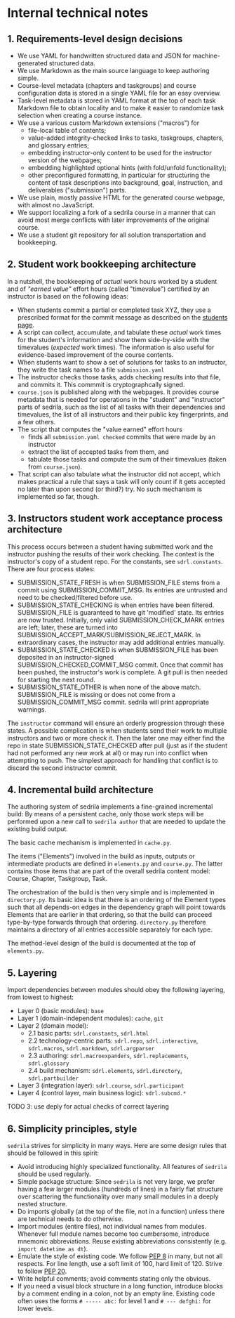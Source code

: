 # Internal technical notes

## 1. Requirements-level design decisions

- We use YAML for handwritten structured data and JSON for machine-generated structured data.
- We use Markdown as the main source language to keep authoring simple.
- Course-level metadata (chapters and taskgroups) and course configuration data is stored in 
  a single YAML file for an easy overview.
- Task-level metadata is stored in YAML format at the top of each task Markdown file
  to obtain locality and to make it easier to randomize task selection when
  creating a course instance.
- We use a various custom Markdown extensions ("macros") for
    - file-local table of contents;
    - value-added integrity-checked links to tasks, taskgroups, chapters,
      and glossary entries;
    - embedding instructor-only content to be used for the instructor version of the webpages;
    - embedding highlighted optional hints (with fold/unfold functionality);
    - other preconfigured formatting, in particular for structuring the content of task descriptions
      into background, goal, instruction, and deliverables ("submission") parts.
- We use plain, mostly passive HTML for the generated course webpage, 
  with almost no JavaScript.
- We support localizing a fork of a sedrila course in a manner that can avoid most
  merge conflicts with later improvements of the original course.
- We use a student git repository for all solution transportation and bookkeeping.


## 2. Student work bookkeeping architecture

In a nutshell, the bookkeeping of _actual_ work hours worked by a student 
and of _"earned value"_ effort hours (called "timevalue") certified by an instructor
is based on the following ideas:

- When students commit a partial or completed task XYZ, they use a prescribed format 
  for the commit message as described on the [students page](docs/students.md).
- A script can collect, accumulate, and tabulate these _actual_ work times for the student's information
  and show them side-by-side with the timevalues (_expected_ work times).
  The information is also useful for evidence-based improvement of the course contents.
- When students want to show a set of solutions for tasks to an instructor,
  they write the task names to a file `submission.yaml`
- The instructor checks those tasks, adds checking results into that file,
  and commits it. This commmit is cryptographcally signed.
- `course.json` is published along with the webpages.
  It provides course metadata that is needed for operations in the
  "student" and "instructor" parts of sedrila, such as
  the list of all tasks with their dependencies and timevalues,
  the list of all instructors and their public key fingerprints,
  and a few others.
- The script that computes the "value earned" effort hours 
    - finds all `submission.yaml checked` commits that were made by an instructor
    - extract the list of accepted tasks from them, and
    - tabulate those tasks and compute the sum of their timevalues (taken from `course.json`).
- That script can also tabulate what the instructor did not accept, which makes practical
  a rule that says a task will only count if it gets accepted no later than upon second (or third?) try.
  No such mechanism is implemented so far, though.


## 3. Instructors student work acceptance process architecture

This process occurs between a student having submitted work and the
instructor pushing the results of their work checking.
The context is the instructor's copy of a student repo.
For the constants, see `sdrl.constants`.
There are four process states:

- SUBMISSION_STATE_FRESH 
  is when SUBMISSION_FILE stems from a commit using SUBMISSION_COMMIT_MSG.
  Its entries are untrusted and need to be checked/filtered before use.
- SUBMISSION_STATE_CHECKING
  is when entries have been filtered.
  SUBMISSION_FILE is guaranteed to have git 'modified' state.
  Its entries are now trusted.
  Initially, only valid SUBMISSION_CHECK_MARK entries are left;
  later, these are turned into SUBMISSION_ACCEPT_MARK/SUBMISSION_REJECT_MARK.
  In extraordinary cases, the instructor may add additional entries manually.
- SUBMISSION_STATE_CHECKED
  is when SUBMISSION_FILE has been deposited in an instructor-signed SUBMISSION_CHECKED_COMMIT_MSG commit.
  Once that commit has been pushed, the instructor's work is complete.
  A git pull is then needed for starting the next round.
- SUBMISSION_STATE_OTHER is when none of the above match.
  SUBMISSION_FILE is missing or does not come from a SUBMISSION_COMMIT_MSG commit.
  sedrila will print appropriate warnings.

The `instructor` command will ensure an orderly progression through these states.
A possible complication is when students send their work to multiple instructors
and two or more check it.
Then the later one may either find the repo in state SUBMISSION_STATE_CHECKED after pull
(just as if the student had not performed any new work at all)
or may run into conflict when attempting to push.
The simplest approach for handling that conflict is to discard the second instructor commit.


## 4. Incremental build architecture

The authoring system of sedrila implements a fine-grained incremental build:
By means of a persistent cache, only those work steps will be performed upon a new call to
`sedrila author` that are needed to update the existing build output.

The basic cache mechanism is implemented in `cache.py`.

The items ("Elements") involved in the build as inputs, outputs or intermediate products are
defined in `elements.py` and `course.py`. The latter contains those items that are part of
the overall sedrila content model: Course, Chapter, Taskgroup, Task.

The orchestration of the build is then very simple and is implemented in `directory.py`.
Its basic idea is that there is an ordering of the Element types such that all depends-on
edges in the dependency graph will point towards Elements that are earlier in that ordering,
so that the build can proceed type-by-type forwards through that ordering.
`directory.py` therefore maintains a directory of all entries accessible separately for each type.

The method-level design of the build is documented at the top of `elements.py`.


## 5. Layering

Import dependencies between modules should obey the following layering, 
from lowest to highest:

- Layer 0 (basic modules): `base`
- Layer 1 (domain-independent modules): `cache`, `git`
- Layer 2 (domain model):
    - 2.1 basic parts: `sdrl.constants`, `sdrl.html`
    - 2.2 technology-centric parts: `sdrl.repo`, `sdrl.interactive`, `sdrl.macros`, `sdrl.markdown`, `sdrl.argparser`
    - 2.3 authoring: `sdrl.macroexpanders`, `sdrl.replacements`, `sdrl.glossary`
    - 2.4 build mechanism: `sdrl.elements`, `sdrl.directory`, `sdrl.partbuilder`
- Layer 3 (integration layer): `sdrl.course`, `sdrl.participant`
- Layer 4 (control layer, main business logic): `sdrl.subcmd.*`

TODO 3: use deply for actual checks of correct layering


## 6. Simplicity principles, style

`sedrila` strives for simplicity in many ways.
Here are some design rules that should be followed in this spirit:

- Avoid introducing highly specialized functionality.
  All features of `sedrila` should be used regularly.
- Simple package structure: Since `sedrila` is not very large,
  we prefer having a few larger modules (hundreds of lines) in a fairly flat structure
  over scattering the functionality over many small modules in a deeply nested structure.
- Do imports globally (at the top of the file, not in a function)
  unless there are technical needs to do otherwise.
- Import modules (entire files), not individual names from modules.
  Whenever full module names become too cumbersome, introduce mnemonic abbreviations.
  Reuse existing abbreviations consistently (e.g. `import datetime as dt`).
- Emulate the style of existing code. 
  We follow [PEP 8](https://peps.python.org/pep-0008/) in many, but not all respects.
  For line length, use a soft limit of 100, hard limit of 120.
  Strive to follow [PEP 20](https://peps.python.org/pep-0020/).
- Write helpful comments; avoid comments stating only the obvious.
- If you need a visual block structure in a long function, introduce blocks by a comment
  ending in a colon, not by an empty line.
  Existing code often uses the forms `# ----- abc:` for level 1 and `# --- defghi:` for lower levels.

